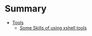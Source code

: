 # Summary

- [Tools](./SUMMARY.md)
  - [Some Skills of using xshell tools](./tools/xshell-skill.md)

